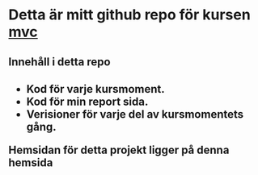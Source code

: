 <h1>Detta är mitt github repo för kursen <a href="https://dbwebb.se/kurser/mvc-v2">mvc</a></h1>

<h2>Innehåll i detta repo<h2>

<ul>
    <li>Kod för varje kursmoment.</li>
    <li>Kod för min report sida.</li>
    <li>Verisioner för varje del av kursmomentets gång.</li>
</ul>

<p>Hemsidan för detta projekt ligger på denna hemsida <a href="https://www.student.bth.se/~kahg24/dbwebb-kurser/mvc/me/report/public/"></a>